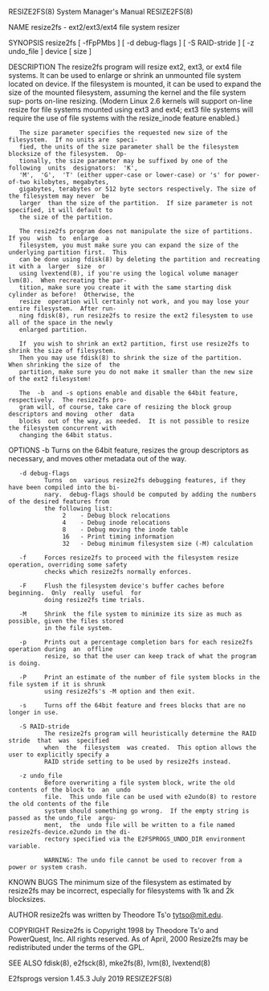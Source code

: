 RESIZE2FS(8)                            System Manager's Manual                           RESIZE2FS(8)

NAME
       resize2fs - ext2/ext3/ext4 file system resizer

SYNOPSIS
       resize2fs [ -fFpPMbs ] [ -d debug-flags ] [ -S RAID-stride ] [ -z undo_file ] device [ size ]

DESCRIPTION
       The  resize2fs program will resize ext2, ext3, or ext4 file systems.  It can be used to enlarge
       or shrink an unmounted file system located on device.  If the filesystem is mounted, it can  be
       used to expand the size of the mounted filesystem, assuming the kernel and the file system sup‐
       ports on-line resizing.  (Modern Linux 2.6 kernels will support on-line resize for file systems
       mounted  using  ext3  and ext4; ext3 file systems will require the use of file systems with the
       resize_inode feature enabled.)

       The size parameter specifies the requested new size of the filesystem.  If no units are  speci‐
       fied, the units of the size parameter shall be the filesystem blocksize of the filesystem.  Op‐
       tionally, the size parameter may be suffixed by one of the following  units  designators:  'K',
       'M',  'G',  'T' (either upper-case or lower-case) or 's' for power-of-two kilobytes, megabytes,
       gigabytes, terabytes or 512 byte sectors respectively. The size of the filesystem may never  be
       larger  than the size of the partition.  If size parameter is not specified, it will default to
       the size of the partition.

       The resize2fs program does not manipulate the size of partitions.  If you  wish  to  enlarge  a
       filesystem, you must make sure you can expand the size of the underlying partition first.  This
       can be done using fdisk(8) by deleting the partition and recreating it with a  larger  size  or
       using lvextend(8), if you're using the logical volume manager lvm(8).  When recreating the par‐
       tition, make sure you create it with the same starting disk cylinder as before!  Otherwise, the
       resize  operation will certainly not work, and you may lose your entire filesystem.  After run‐
       ning fdisk(8), run resize2fs to resize the ext2 filesystem to use all of the space in the newly
       enlarged partition.

       If  you wish to shrink an ext2 partition, first use resize2fs to shrink the size of filesystem.
       Then you may use fdisk(8) to shrink the size of the partition.  When shrinking the size of  the
       partition, make sure you do not make it smaller than the new size of the ext2 filesystem!

       The  -b  and -s options enable and disable the 64bit feature, respectively.  The resize2fs pro‐
       gram will, of course, take care of resizing the block group descriptors and moving  other  data
       blocks  out of the way, as needed.  It is not possible to resize the filesystem concurrent with
       changing the 64bit status.

OPTIONS
       -b     Turns on the 64bit feature, resizes the group descriptors as necessary, and moves  other
              metadata out of the way.

       -d debug-flags
              Turns  on  various resize2fs debugging features, if they have been compiled into the bi‐
              nary.  debug-flags should be computed by adding the numbers of the desired features from
              the following list:
                   2    - Debug block relocations
                   4    - Debug inode relocations
                   8    - Debug moving the inode table
                   16   - Print timing information
                   32   - Debug minimum filesystem size (-M) calculation

       -f     Forces resize2fs to proceed with the filesystem resize operation, overriding some safety
              checks which resize2fs normally enforces.

       -F     Flush the filesystem device's buffer caches before beginning.  Only  really  useful  for
              doing resize2fs time trials.

       -M     Shrink  the file system to minimize its size as much as possible, given the files stored
              in the file system.

       -p     Prints out a percentage completion bars for each resize2fs operation during  an  offline
              resize, so that the user can keep track of what the program is doing.

       -P     Print an estimate of the number of file system blocks in the file system if it is shrunk
              using resize2fs's -M option and then exit.

       -s     Turns off the 64bit feature and frees blocks that are no longer in use.

       -S RAID-stride
              The resize2fs program will heuristically determine the RAID stride  that  was  specified
              when  the  filesystem  was created.  This option allows the user to explicitly specify a
              RAID stride setting to be used by resize2fs instead.

       -z undo_file
              Before overwriting a file system block, write the old contents of the block to  an  undo
              file.  This undo file can be used with e2undo(8) to restore the old contents of the file
              system should something go wrong.  If the empty string is passed as the undo_file  argu‐
              ment,  the  undo file will be written to a file named resize2fs-device.e2undo in the di‐
              rectory specified via the E2FSPROGS_UNDO_DIR environment variable.

              WARNING: The undo file cannot be used to recover from a power or system crash.

KNOWN BUGS
       The minimum size of the filesystem as estimated by resize2fs may be incorrect,  especially  for
       filesystems with 1k and 2k blocksizes.

AUTHOR
       resize2fs was written by Theodore Ts'o <tytso@mit.edu>.

COPYRIGHT
       Resize2fs  is Copyright 1998 by Theodore Ts'o and PowerQuest, Inc.  All rights reserved.  As of
       April, 2000 Resize2fs may be redistributed under the terms of the GPL.

SEE ALSO
       fdisk(8), e2fsck(8), mke2fs(8), lvm(8), lvextend(8)

E2fsprogs version 1.45.3                       July 2019                                  RESIZE2FS(8)
